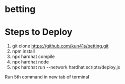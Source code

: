 # betting

# Steps to Deploy
1. git clone https://github.com/kun41s/betting.git
2. npm install
3. npx hardhat compile
4. npx hardhat node
5. npx hardhat run --network hardhat scripts/deploy.js   

Run 5th command in new tab of terminal



